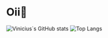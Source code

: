 <h1>Oii👋</h1> 

<!--
**viniciusmarchioni/viniciusmarchioni** is a ✨ _special_ ✨ repository because its `README.md` (this file) appears on your GitHub profile.

Here are some ideas to get you started:

- 🔭 I’m currently working on ...
- 🌱 I’m currently learning ...
- 👯 I’m looking to collaborate on ...
- 🤔 I’m looking for help with ...
- 💬 Ask me about ...
- 📫 How to reach me: ...
- 😄 Pronouns: ...
- ⚡ Fun fact: ...
-->

![Vinicius`s GitHub stats](https://github-readme-stats.vercel.app/api?username=viniciusmarchioni&show_icons=true&theme=dracula)
![Top Langs](https://github-readme-stats.vercel.app/api/top-langs/?username=viniciusmarchioni&langs_count=8)

